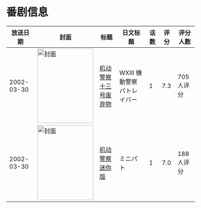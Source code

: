 # 番剧信息

|放送日期|封面|标题|日文标题|话数|评分|评分人数|
|---|---|---|---|---|---|---|
|2002-03-30|<img src="https://lain.bgm.tv/pic/cover/c/3e/a2/3499_br6r8.jpg" alt="封面" style="width:150px;height:200px;object-fit:cover;">|[机动警察 十三号废弃物](https://bangumi.tv/subject/3499)|WXIII 機動警察パトレイバー|1|7.3|705人评分|
|2002-03-30|<img src="https://lain.bgm.tv/pic/cover/c/9f/f0/13612_D04ZT.jpg" alt="封面" style="width:150px;height:200px;object-fit:cover;">|[机动警察迷你版](https://bangumi.tv/subject/13612)|ミニパト|1|7.0|188人评分|
